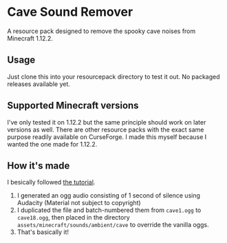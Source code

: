 # Cave Sound Remover

A resource pack designed to remove the spooky cave noises from Minecraft 1.12.2.

## Usage

Just clone this into your resourcepack directory to test it out.
No packaged releases available yet.

## Supported Minecraft versions

I've only tested it on 1.12.2 but the same principle should work on later versions as well.
There are other resource packs with the exact same purpose readily available on CurseForge. I made this myself because I wanted the one made for 1.12.2.

## How it's made

I besically followed [the tutorial](https://minecraft.fandom.com/wiki/Tutorials/Creating_a_resource_pack).

1. I generated an ogg audio consisting of 1 second of silence using Audacity (Material not subject to copyright)
1. I duplicated the file and batch-numbered them from `cave1.ogg` to `cave18.ogg`, then placed in the directory `assets/minecraft/sounds/ambient/cave` to override the vanilla oggs.
1. That's basically it!
